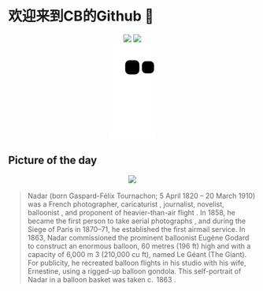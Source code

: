 
# 欢迎来到CB的Github 👋

<div align="center">
  <img height="137px" src="https://github-readme-stats.vercel.app/api?username=SuperCB&show_icons=true&theme=radical" />
  <img height="137px" src="https://github-readme-stats.vercel.app/api/top-langs/?username=SuperCB&hide_title=true&hide_border=true&layout=compact&langs_count=6&text_color=000&icon_color=fff" />
</div>


<div align="center">
    <img src="./contribution-snake/github-contribution-grid-snake.svg" />
</div>



## Picture of the day
<div align="center">
  <img width=400px src="https://upload.wikimedia.org/wikipedia/commons/thumb/0/08/Felix_Nadar_in_the_basket_of_a_balloon%2C_self-portrait%2C_btv1b532323066.jpg/375px-Felix_Nadar_in_the_basket_of_a_balloon%2C_self-portrait%2C_btv1b532323066.jpg" />
</div>

>Nadar  (born Gaspard-Félix Tournachon; 5 April 1820 – 20 March 1910) was a French photographer,  caricaturist , journalist, novelist,  balloonist , and proponent of  heavier-than-air flight . In 1858, he became the first person to take  aerial photographs , and during the  Siege of Paris  in 1870–71, he established the first  airmail  service. In 1863, Nadar commissioned the prominent balloonist  Eugène Godard  to construct an enormous balloon, 60 metres (196 ft) high and with a capacity of 6,000 m 3  (210,000 cu ft), named  Le Géant  (The Giant). For publicity, he recreated balloon flights in his studio with his wife, Ernestine, using a rigged-up balloon gondola. This self-portrait of Nadar in a balloon basket was taken  c.  1863 .



